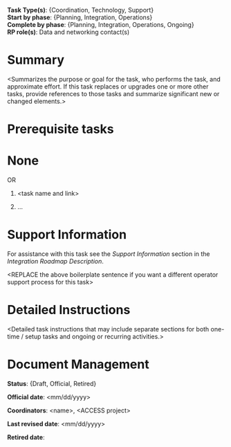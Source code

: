 **Task Type(s)**: {Coordination, Technology, Support}  
**Start by phase**: {Planning, Integration, Operations}  
**Complete by phase**: {Planning, Integration, Operations, Ongoing}  
**RP role(s)**: Data and networking contact(s)

# Summary

\<Summarizes the purpose or goal for the task, who performs the task, and approximate effort. If this task replaces or upgrades one or more other tasks, provide references to those tasks and summarize significant new or changed elements.\>

# Prerequisite tasks

# None

OR

1.  \<task name and link\>

2.  …

# Support Information

For assistance with this task see the *Support Information* section in the *Integration Roadmap Description*.

\<REPLACE the above boilerplate sentence if you want a different operator support process for this task\>

# Detailed Instructions

\<Detailed task instructions that may include separate sections for both one-time / setup tasks and ongoing or recurring activities.\>

# Document Management

**Status**: {Draft, Official, Retired}

**Official date**: \<mm/dd/yyyy\>

**Coordinators**: \<name\>, \<ACCESS project\>

**Last revised date**: \<mm/dd/yyyy\>

**Retired date**:
